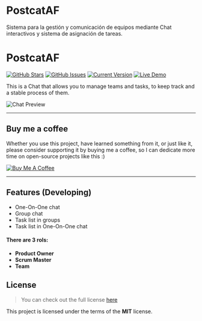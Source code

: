 # PostcatAF

Sistema para la gestión y comunicación de equipos mediante Chat interactivos y sistema de asignación de tareas.


PostcatAF
============
[![GitHub Stars](https://img.shields.io/github/stars/IgorAntun/node-chat.svg)](https://github.com/PostcatAF/PostcatAF-frontend/stargazers) [![GitHub Issues](https://img.shields.io/github/issues/IgorAntun/node-chat.svg)](https://github.com/PostcatAF/PostcatAF-frontend/issues) [![Current Version](https://img.shields.io/badge/version-0.1-green.svg)](https://github.com/PostcatAF/PostcatAF-frontend) [![Live Demo](https://img.shields.io/badge/demo-online-green.svg)](#)

This is a Chat that allows you to manage teams and tasks, to keep track and a stable process of them.

![Chat Preview](https://imgur.com/a/wLrFe5M)

---
## Buy me a coffee

Whether you use this project, have learned something from it, or just like it, please consider supporting it by buying me a coffee, so I can dedicate more time on open-source projects like this :)

<a href="https://www.buymeacoffee.com/" target="_blank"><img src="https://www.buymeacoffee.com/assets/img/custom_images/orange_img.png" alt="Buy Me A Coffee" style="height: auto !important;width: auto !important;" ></a>

---

## Features (Developing)
- One-On-One chat
- Group chat 
- Task list in groups
- Task list in One-On-One chat


#### There are 3 rols:
- **Product Owner**
- **Scrum Master**
- **Team**

## License
>You can check out the full license [here](https://github.com/IgorAntun/node-chat/blob/master/LICENSE)

This project is licensed under the terms of the **MIT** license.
